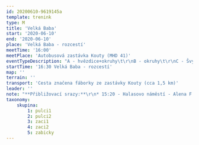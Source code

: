 ```yaml
---
id: 20200610-9619145a
template: trenink
type: M
title: 'Velká Baba'
start: '2020-06-10'
end: '2020-06-10'
place: 'Velká Baba - rozcestí'
meetTime: '16:00'
meetPlace: 'Autobusová zastávka Kouty (MHD 41)'
eventTypeDescription: "A - hvězdice+okruhy\t\r\nB - okruhy\t\r\nC - Švýcarská hra"
startTime: '16:30 Velká Baba - rozcestí'
map: ''
terrain: ''
transport: 'Cesta značena fáborky ze zastávky Kouty (cca 1,5 km)'
leader: ''
note: "**Přibližovací srazy:**\r\n* 15:20 - Halasovo náměstí - Alena F. (tel. 605 440 445)\r\n* 15:20 - Přívrat (parkoviště u Billy) - Lenka H. (tel. 737 353 537)\r\nDejte opět dopředu vědět, kdo budet chtít srazů využít, případně kdo nabízíte odvoz."
taxonomy:
    skupina:
        1: pulci1
        2: pulci2
        3: zaci1
        4: zaci2
        5: zabicky
---
```

